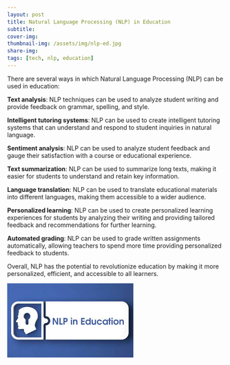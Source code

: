 ```yaml
---
layout: post
title: Natural Language Processing (NLP) in Education
subtitle: 
cover-img:
thumbnail-img: /assets/img/nlp-ed.jpg
share-img:
tags: [tech, nlp, education]
---
```


There are several ways in which Natural Language Processing (NLP) can be used in education:

**Text analysis**: NLP techniques can be used to analyze student writing and provide feedback on grammar, spelling, and style.

**Intelligent tutoring systems**: NLP can be used to create intelligent tutoring systems that can understand and respond to student inquiries in natural language.

**Sentiment analysis**: NLP can be used to analyze student feedback and gauge their satisfaction with a course or educational experience.

**Text summarization**: NLP can be used to summarize long texts, making it easier for students to understand and retain key information.

**Language translation**: NLP can be used to translate educational materials into different languages, making them accessible to a wider audience.

**Personalized learning**: NLP can be used to create personalized learning experiences for students by analyzing their writing and providing tailored feedback and recommendations for further learning.

**Automated grading**: NLP can be used to grade written assignments automatically, allowing teachers to spend more time providing personalized feedback to students.

Overall, NLP has the potential to revolutionize education by making it more personalized, efficient, and accessible to all learners.

![Github](/assets/img/nlp-ed.jpg)